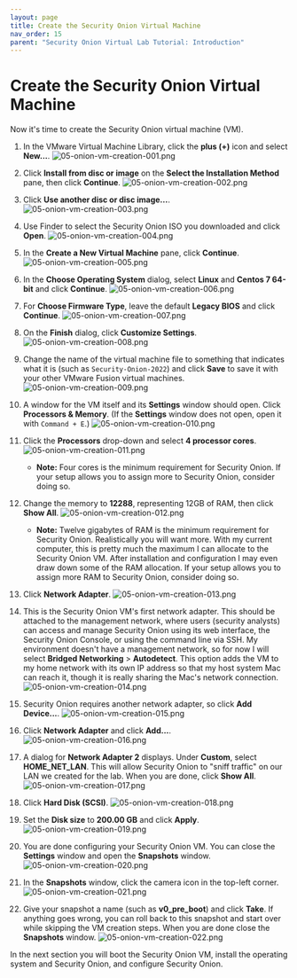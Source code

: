 ```yaml
---
layout: page
title: Create the Security Onion Virtual Machine
nav_order: 15
parent: "Security Onion Virtual Lab Tutorial: Introduction"
---
```


# Create the Security Onion Virtual Machine

Now it's time to create the Security Onion virtual machine (VM).

1. In the VMware Virtual Machine Library, click the **plus (+)** icon and select **New...**.
   ![05-onion-vm-creation-001.png](./images/05-onion-vm-creation/05-onion-vm-creation-001.png)
2. Click **Install from disc or image** on the **Select the Installation Method** pane, then click **Continue**.
   ![05-onion-vm-creation-002.png](./images/05-onion-vm-creation/05-onion-vm-creation-002.png)
3. Click **Use another disc or disc image...**.
   ![05-onion-vm-creation-003.png](./images/05-onion-vm-creation/05-onion-vm-creation-003.png)
4. Use Finder to select the Security Onion ISO you downloaded and click **Open**.
   ![05-onion-vm-creation-004.png](./images/05-onion-vm-creation/05-onion-vm-creation-004.png)
5. In the **Create a New Virtual Machine** pane, click **Continue**.
   ![05-onion-vm-creation-005.png](./images/05-onion-vm-creation/05-onion-vm-creation-005.png)
6. In the **Choose Operating System** dialog, select **Linux** and **Centos 7 64-bit** and click **Continue**.
   ![05-onion-vm-creation-006.png](./images/05-onion-vm-creation/05-onion-vm-creation-006.png)
7. For **Choose Firmware Type**, leave the default **Legacy BIOS** and click **Continue**.
   ![05-onion-vm-creation-007.png](./images/05-onion-vm-creation/05-onion-vm-creation-007.png)
8. On the **Finish** dialog, click **Customize Settings**.
   ![05-onion-vm-creation-008.png](./images/05-onion-vm-creation/05-onion-vm-creation-008.png)
9. Change the name of the virtual machine file to something that indicates what it is (such as `Security-Onion-2022`) and click **Save** to save it with your other VMware Fusion virtual machines.
   ![05-onion-vm-creation-009.png](./images/05-onion-vm-creation/05-onion-vm-creation-009.png)
10. A window for the VM itself and its **Settings** window should open. Click **Processors & Memory**. (If the **Settings** window does not open, open it with `Command + E`.)
   ![05-onion-vm-creation-010.png](./images/05-onion-vm-creation/05-onion-vm-creation-010.png)
11. Click the **Processors** drop-down and select **4 processor cores**.
    ![05-onion-vm-creation-011.png](./images/05-onion-vm-creation/05-onion-vm-creation-011.png)

    * **Note:** Four cores is the minimum requirement for Security Onion. If your setup allows you to assign more to Security Onion, consider  doing so.

12. Change the memory to **12288**, representing 12GB of RAM, then click **Show All**.
    ![05-onion-vm-creation-012.png](./images/05-onion-vm-creation/05-onion-vm-creation-012.png)

    * **Note:** Twelve gigabytes of RAM is the minimum requirement for Security Onion. Realistically you will want more. With my current computer, this is pretty much the maximum I can allocate to the Security Onion VM. After installation and configuration I may even draw down some of the RAM allocation. If your setup allows you to assign more RAM to Security Onion, consider doing so.

13. Click **Network Adapter**.
    ![05-onion-vm-creation-013.png](./images/05-onion-vm-creation/05-onion-vm-creation-013.png)
14. This is the Security Onion VM's first network adapter. This should be attached to the management network, where users (security analysts) can access and manage Security Onion using its web interface, the Security Onion Console, or using the command line via SSH. My environment doesn't have a management network, so for now I will select **Bridged Networking** > **Autodetect**. This option adds the VM to my home network with its own IP address so that my host system Mac can reach it, though it is really sharing the Mac's network connection.
    ![05-onion-vm-creation-014.png](./images/05-onion-vm-creation/05-onion-vm-creation-014.png)
15. Security Onion requires another network adapter, so click **Add Device...**.
    ![05-onion-vm-creation-015.png](./images/05-onion-vm-creation/05-onion-vm-creation-015.png)
16. Click **Network Adapter** and click **Add...**.
    ![05-onion-vm-creation-016.png](./images/05-onion-vm-creation/05-onion-vm-creation-016.png)
17. A dialog for **Network Adapter 2** displays. Under **Custom**, select **HOME_NET_LAN**. This will allow Security Onion to "sniff traffic" on our LAN we created for the lab. When you are done, click **Show All**.
    ![05-onion-vm-creation-017.png](./images/05-onion-vm-creation/05-onion-vm-creation-017.png)
18. Click **Hard Disk (SCSI)**.
    ![05-onion-vm-creation-018.png](./images/05-onion-vm-creation/05-onion-vm-creation-018.png)
19. Set the **Disk size** to **200.00 GB** and click **Apply**.
    ![05-onion-vm-creation-019.png](./images/05-onion-vm-creation/05-onion-vm-creation-019.png)
20. You are done configuring your Security Onion VM. You can close the **Settings** window and open the **Snapshots** window.
    ![05-onion-vm-creation-020.png](./images/05-onion-vm-creation/05-onion-vm-creation-020.png)
21. In the **Snapshots** window, click the camera icon in the top-left corner.
    ![05-onion-vm-creation-021.png](./images/05-onion-vm-creation/05-onion-vm-creation-021.png)
22. Give your snapshot a name (such as **v0_pre_boot**) and click **Take**. If anything goes wrong, you can roll back to this snapshot and start over while skipping the VM creation steps. When you are done close the **Snapshots** window.
    ![05-onion-vm-creation-022.png](./images/05-onion-vm-creation/05-onion-vm-creation-022.png)

In the next section you will boot the Security Onion VM, install the operating system and Security Onion, and configure Security Onion.